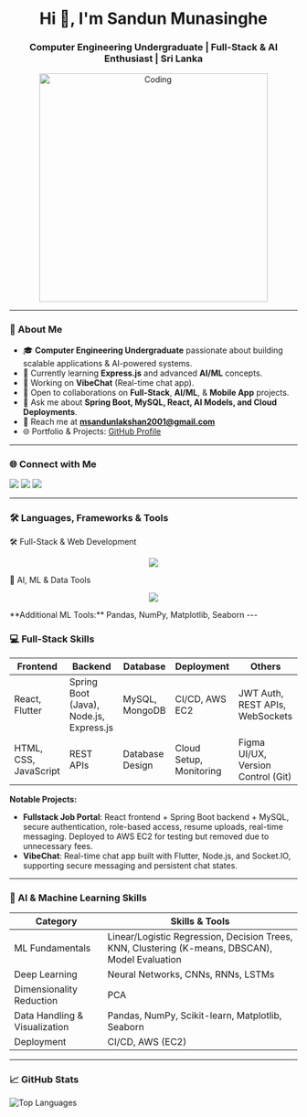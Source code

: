 <h1 align="center">Hi 👋, I'm Sandun Munasinghe</h1>
<h3 align="center">Computer Engineering Undergraduate | Full-Stack & AI Enthusiast | Sri Lanka</h3>

<p align="center">
  <img src="https://cdn.dribbble.com/users/1162077/screenshots/3848914/media/7ed7d5ca720e7af3b92856e45f7a7545.gif" alt="Coding" width="400"/>
</p>

---

### 🚀 About Me  
- 🎓 **Computer Engineering Undergraduate** passionate about building scalable applications & AI-powered systems.  
- 🌱 Currently learning **Express.js** and advanced **AI/ML** concepts.  
- 💼 Working on **VibeChat** (Real-time chat app).  
- 🤝 Open to collaborations on **Full-Stack**, **AI/ML**, & **Mobile App** projects.  
- 💬 Ask me about **Spring Boot, MySQL, React, AI Models, and Cloud Deployments**.  
- 📧 Reach me at **msandunlakshan2001@gmail.com**  
- 🌐 Portfolio & Projects: [GitHub Profile](https://github.com/SandunMunasinghe20)  

---

### 🌐 Connect with Me  
<p align="left">
  <a href="mailto:msandunlakshan2001@gmail.com?subject=Hello%20Sandun"><img src="https://img.shields.io/badge/Email-D14836?style=for-the-badge&logo=gmail&logoColor=white"/></a>
  <a href="https://www.linkedin.com/in/sandun-lakshan-munasinghe-3b142824b/"><img src="https://img.shields.io/badge/LinkedIn-0077B5?style=for-the-badge&logo=linkedin&logoColor=white"/></a>
  <a href="https://github.com/SandunMunasinghe20"><img src="https://img.shields.io/badge/GitHub-000000?style=for-the-badge&logo=github&logoColor=white"/></a>
</p>

---

### 🛠️ Languages, Frameworks & Tools  

🛠️ Full-Stack & Web Development
<p align="center"> <img src="https://skillicons.dev/icons?i=java,spring,react,flutter,mysql,php,html,css,js,nodejs,express,git,linux,aws,figma" /> </p>

🧠 AI, ML & Data Tools
<p align="center"> <img src="https://skillicons.dev/icons?i=python,scikitlearn" /> </p>
**Additional ML Tools:** Pandas, NumPy, Matplotlib, Seaborn
---

### 💻 Full-Stack Skills  

| Frontend | Backend | Database | Deployment | Others |
|----------|---------|---------|-----------|--------|
| React, Flutter | Spring Boot (Java), Node.js, Express.js | MySQL, MongoDB | CI/CD, AWS EC2 | JWT Auth, REST APIs, WebSockets |
| HTML, CSS, JavaScript | REST APIs | Database Design | Cloud Setup, Monitoring | Figma UI/UX, Version Control (Git) |

**Notable Projects:**  
- **Fullstack Job Portal**: React frontend + Spring Boot backend + MySQL, secure authentication, role-based access, resume uploads, real-time messaging. Deployed to AWS EC2 for testing but removed due to unnecessary fees.  
- **VibeChat**: Real-time chat app built with Flutter, Node.js, and Socket.IO, supporting secure messaging and persistent chat states.  

---

### 🤖 AI & Machine Learning Skills  

| Category | Skills & Tools |
|----------|----------------|
| ML Fundamentals | Linear/Logistic Regression, Decision Trees, KNN, Clustering (K-means, DBSCAN), Model Evaluation |
| Deep Learning | Neural Networks, CNNs, RNNs, LSTMs |
| Dimensionality Reduction | PCA|
| Data Handling & Visualization | Pandas, NumPy, Scikit-learn, Matplotlib, Seaborn |
| Deployment | CI/CD, AWS (EC2) |

---

### 📈 GitHub Stats  

  <img src="https://github-readme-stats.vercel.app/api/top-langs/?username=SandunMunasinghe20&layout=compact&theme=tokyonight&include_private=true" alt="Top Languages"/>
</p>

